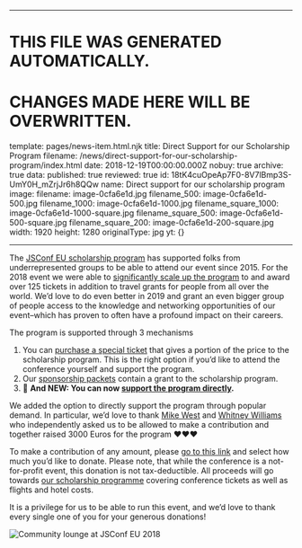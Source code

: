 ----

# THIS FILE WAS GENERATED AUTOMATICALLY.
# CHANGES MADE HERE WILL BE OVERWRITTEN.

template: pages/news-item.html.njk
title: Direct Support for our Scholarship Program
filename: /news/direct-support-for-our-scholarship-program/index.html
date: 2018-12-19T00:00:00.000Z
nobuy: true
archive: true
data:
  published: true
  reviewed: true
  id: 18tK4cuOpeAp7F0-8V7lBmp3S-UmY0H_mZrjJr6h8QQw
  name: Direct support for our scholarship program
  image:
    filename: image-0cfa6e1d.jpg
    filename_500: image-0cfa6e1d-500.jpg
    filename_1000: image-0cfa6e1d-1000.jpg
    filename_square_1000: image-0cfa6e1d-1000-square.jpg
    filename_square_500: image-0cfa6e1d-500-square.jpg
    filename_square_200: image-0cfa6e1d-200-square.jpg
    width: 1920
    height: 1280
    originalType: jpg
yt: {}

----



The [JSConf EU scholarship program](/scholarships/) has supported folks from
underrepresented groups to be able to attend our event since 2015. For the 2018
event we were able to [significantly scale up the
program](https://2018.jsconf.eu/news/scholarships-awarded/) to and award over
125 tickets in addition to travel grants for people from all over the world.
We’d love to do even better in 2019 and grant an even bigger group of people
access to the knowledge and networking opportunities of our event–which has
proven to often have a profound impact on their careers.

The program is supported through 3 mechanisms

1. You can [purchase a special
ticket](https://ti.to/jsconfeu/jsconf-eu-x-2019/) that gives a portion of the
price to the scholarship program. This is the right option if you’d like to
attend the conference yourself and support the program.
2. Our [sponsorship packets](/sponsors/) contain a grant to the scholarship
program.
3. 🚨 **And NEW: You can now [support the program
directly](https://ti.to/jsconfeu/jsconf-eu-x-2019/with/vblvaztpr9i).**

We added the option to directly support the program through popular demand. In
particular, we’d love to thank [Mike West](https://twitter.com/mikewest) and
[Whitney Williams](https://twitter.com/whitneyhacks) who independently asked us
to be allowed to make a contribution and together raised 3000 Euros for the
program ❤️❤️❤️

To make a contribution of any amount, please [go to this
link](https://ti.to/jsconfeu/jsconf-eu-x-2019/with/vblvaztpr9i) and select how
much you’d like to donate. Please note, that while the conference is a
not-for-profit event, this donation is not tax-deductible. All proceeds will go
towards [our scholarship programme](/scholarships/) covering conference tickets
as well as flights and hotel costs.

It is a privilege for us to be able to run this event, and we’d love to thank
every single one of you for your generous donations!

![Community lounge at JSConf EU
2018](contents:images/cms/image-0cfa6e1d-1000.jpg)
